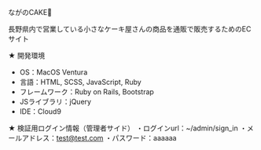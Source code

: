 ながのCAKE🍰

長野県内で営業している小さなケーキ屋さんの商品を通販で販売するためのECサイト


★ 開発環境
* OS：MacOS Ventura
* 言語：HTML, SCSS, JavaScript, Ruby
* フレームワーク：Ruby on Rails, Bootstrap
* JSライブラリ：jQuery
* IDE：Cloud9

★ 検証用ログイン情報（管理者サイド）
・ログインurl：~/admin/sign_in
・メールアドレス：test@test.com
・パスワード：aaaaaa

